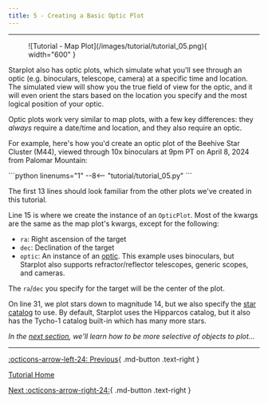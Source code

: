 ```yaml
---
title: 5 - Creating a Basic Optic Plot
---
```


---

<figure markdown="span">
  ![Tutorial - Map Plot](/images/tutorial/tutorial_05.png){ width="600" }
</figure>

Starplot also has optic plots, which simulate what you'll see through an optic (e.g. binoculars, telescope, camera) at a specific time and location. The simulated view will show you the true field of view for the optic, and it will even orient the stars based on the location you specify and the most logical position of your optic.

Optic plots work very similar to map plots, with a few key differences: they *always* require a date/time and location, and they also require an optic.

For example, here's how you'd create an optic plot of the Beehive Star Cluster (M44), viewed through 10x binoculars at 9pm PT on April 8, 2024 from Palomar Mountain:

<div class="tutorial" markdown>
```python linenums="1"
--8<-- "tutorial/tutorial_05.py"
```
</div>

The first 13 lines should look familiar from the other plots we've created in this tutorial.

Line 15 is where we create the instance of an `OpticPlot`. Most of the kwargs are the same as the map plot's kwargs, except for the following: 

- `ra`: Right ascension of the target
- `dec`: Declination of the target
- `optic`: An instance of an [optic](/reference-opticplot/#starplot.optics.Optic). This example uses binoculars, but Starplot also supports refractor/reflector telescopes, generic scopes, and cameras.

The `ra`/`dec` you specify for the target will be the center of the plot.

On line 31, we plot stars down to magnitude 14, but we also specify the [star catalog](/reference-data/#starplot.data.stars.StarCatalog) to use. By default, Starplot uses the Hipparcos catalog, but it also has the Tycho-1 catalog built-in which has many more stars.

*In the [next section](06.md), we'll learn how to be more selective of objects to plot...*

---
<div class="flex-space-between" markdown>

[:octicons-arrow-left-24: Previous](04.md){ .md-button .text-right }

[Tutorial Home](/tutorial)

[Next :octicons-arrow-right-24:](06.md){ .md-button .text-right }

</div>
